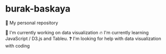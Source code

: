 # burak-baskaya
:runner: My personal repository

:raised_hands: I'm currently working on data visualization
:fire: I'm currently learning JavaScript / D3.js and Tableu.
:question: I'm looking for help with data visualization with coding
